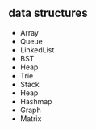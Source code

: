## data structures ##

- Array
- Queue 
- LinkedList
- BST
- Heap
- Trie
- Stack
- Heap
- Hashmap
- Graph 
- Matrix